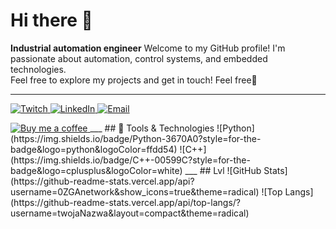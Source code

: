 # Hi there 👋
**Industrial automation engineer**
Welcome to my GitHub profile! I'm passionate about automation, control systems, and embedded technologies.  
Feel free to explore my projects and get in touch! Feel free🌱
<!--
**0ZGAnetwork/0ZGAnetwork** is a ✨ _special_ ✨ repository because its `README.md` (this file) appears on your GitHub profile.**
-->
___
<p align="left">
  <a href="https://www.twitch.tv/0zga">
    <img src="https://img.shields.io/badge/Twitch-%239146FF?style=for-the-badge&logo=twitch&logoColor=white" alt="Twitch" />
  </a>
  <a href="https://linkedin.com/in/yourprofile">
    <img src="https://img.shields.io/badge/LinkedIn-%230077B5?style=for-the-badge&logo=linkedin&logoColor=white" alt="LinkedIn" />
  </a>
  <a href="mailto:you@example.com">
    <img src="https://img.shields.io/badge/Email-%23D14836?style=for-the-badge&logo=gmail&logoColor=white" alt="Email" />
  </a>
</p>

<a href="https://ko-fi.com/yourname">
  <img src="https://ko-fi.com/img/githubbutton_sm.svg" alt="Buy me a coffee" />
</a>
___
## 🔧 Tools & Technologies
![Python](https://img.shields.io/badge/Python-3670A0?style=for-the-badge&logo=python&logoColor=ffdd54) ![C++](https://img.shields.io/badge/C++-00599C?style=for-the-badge&logo=cplusplus&logoColor=white)
___
## Lvl
![GitHub Stats](https://github-readme-stats.vercel.app/api?username=0ZGAnetwork&show_icons=true&theme=radical)
![Top Langs](https://github-readme-stats.vercel.app/api/top-langs/?username=twojaNazwa&layout=compact&theme=radical)
